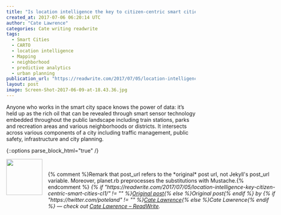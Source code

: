 ```yaml
---
title: "Is location intelligence the key to citizen-centric smart cities?"
created_at: 2017-07-06 06:20:14 UTC
author: "Cate Lawrence"
categories: Cate writing readwrite
tags: 
  - Smart Cities
  - CARTO
  - location intelligence
  - Mapping
  - neighborhood
  - predictive analytics
  - urban planning
publication_url: "https://readwrite.com/2017/07/05/location-intelligence-key-citizen-centric-smart-cities-cl1/"
layout: post
image: Screen-Shot-2017-06-09-at-18.43.36.jpg
---
```

Anyone who works in the smart city space knows the power of data: it’s held up as the rich oil that can be revealed through smart sensor technology embedded throughout the public landscape including train stations, parks and recreation areas and various neighborhoods or districts. It intersects across various components of a city including traffic management, public safety, infrastructure and city planning.


{::options parse_block_html="true" /}
<div class="author">
   <img src="https://www.rss-specifications.com/rss-spec-rss.gif" style="width: 96px; height: 96;">
   <span style="position: absolute; padding: 32px 15px;">{% comment %}Remark that post_url refers to the *original* post url, not Jekyll's post_url variable. Moreover, planet.rb preprocesses the substitutions with Mustache.{% endcomment %}
      <i>{% if "https://readwrite.com/2017/07/05/location-intelligence-key-citizen-centric-smart-cities-cl1/" != "" %}<a href="https://readwrite.com/2017/07/05/location-intelligence-key-citizen-centric-smart-cities-cl1/">Original post</a>{% else %}Original post{% endif %} by {% if "https://twitter.com/poteland" != "" %}<a href="https://twitter.com/poteland">Cate Lawrence</a>{% else %}Cate Lawrence{% endif %} &mdash; check out <a href="https://readwrite.com">Cate Lawrence – ReadWrite</a>.</i>
  </span>
</div>
